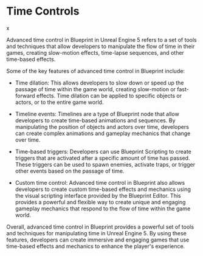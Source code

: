 # Time Controls

<div class="w-[30px] flex flex-col relative items-end">
<div class="speechify-openai-play">
<div class="speechify-gzuhkv">
<div class="speechify-1n0sw7x">
<div class="speechify-1cuabzx"><span class="speechify-1wx43of"><span>x</span></span></div>
</div>
</div>
</div>
</div>
<div class="relative flex w-[calc(100%-50px)] flex-col gap-1 md:gap-3 lg:w-[calc(100%-115px)]">
<div class="flex flex-grow flex-col gap-3">
<div class="min-h-[20px] flex flex-col items-start gap-4 whitespace-pre-wrap break-words">
<div class="markdown prose w-full break-words dark:prose-invert light">
<p class="speechify-inbox-player">Advanced time control in Blueprint in Unreal Engine 5 refers to a set of tools and techniques that allow developers to manipulate the flow of time in their games, creating slow-motion effects, time-lapse sequences, and other time-based effects.</p>
<p class="speechify-inbox-player">Some of the key features of advanced time control in Blueprint include:</p>
<ul>
<li class="speechify-inbox-player">
<p>Time dilation: This allows developers to slow down or speed up the passage of time within the game world, creating slow-motion or fast-forward effects. Time dilation can be applied to specific objects or actors, or to the entire game world.</p>
</li>
<li class="speechify-inbox-player">
<p>Timeline events: Timelines are a type of Blueprint node that allow developers to create time-based animations and sequences. By manipulating the position of objects and actors over time, developers can create complex animations and gameplay mechanics that change over time.</p>
</li>
<li class="speechify-inbox-player">
<p>Time-based triggers: Developers can use Blueprint Scripting to create triggers that are activated after a specific amount of time has passed. These triggers can be used to spawn enemies, activate traps, or trigger other events based on the passage of time.</p>
</li>
<li class="speechify-inbox-player">
<p>Custom time control: Advanced time control in Blueprint also allows developers to create custom time-based effects and mechanics using the visual scripting interface provided by the Blueprint Editor. This provides a powerful and flexible way to create unique and engaging gameplay mechanics that respond to the flow of time within the game world.</p>
</li>
</ul>
<p class="speechify-inbox-player">Overall, advanced time control in Blueprint provides a powerful set of tools and techniques for manipulating time in Unreal Engine 5. By using these features, developers can create immersive and engaging games that use time-based effects and mechanics to enhance the player's experience.</p>
</div>
</div>
</div>
</div>